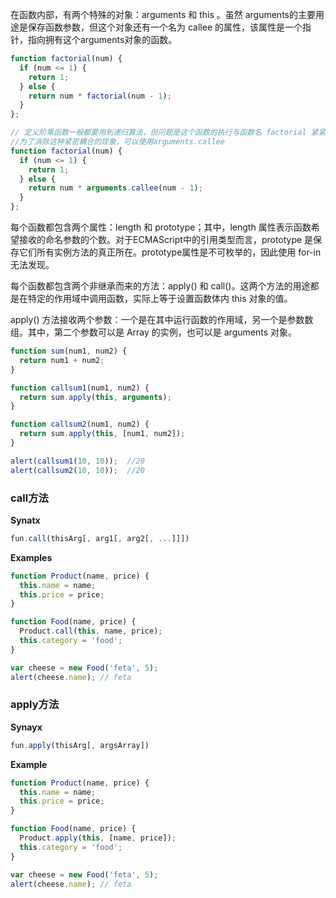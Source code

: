 在函数内部，有两个特殊的对象：arguments 和 this 。虽然 arguments的主要用途是保存函数参数，但这个对象还有一个名为 callee 的属性，该属性是一个指针，指向拥有这个arguments对象的函数。
```js
function factorial(num) {
  if (num <= 1) {
    return 1;
  } else {
    return num * factorial(num - 1);
  }
};

// 定义阶乘函数一般都要用到递归算法，但问题是这个函数的执行与函数名 factorial 紧紧耦合在了一起。
//为了消除这种紧密耦合的现象，可以使用arguments.callee
function factorial(num) {
  if (num <= 1) {
    return 1;
  } else {
    return num * arguments.callee(num - 1);
  }
};
```

每个函数都包含两个属性：length 和 prototype；其中，length 属性表示函数希望接收的命名参数的个数。对于ECMAScript中的引用类型而言，prototype 是保存它们所有实例方法的真正所在。prototype属性是不可枚举的，因此使用 for-in 无法发现。

每个函数都包含两个非继承而来的方法：apply() 和 call()。这两个方法的用途都是在特定的作用域中调用函数，实际上等于设置函数体内 this 对象的值。

apply() 方法接收两个参数：一个是在其中运行函数的作用域，另一个是参数数组。其中，第二个参数可以是 Array 的实例，也可以是 arguments 对象。
```js
function sum(num1, num2) {
  return num1 + num2;
}

function callsum1(num1, num2) {
  return sum.apply(this, arguments);
}

function callsum2(num1, num2) {
  return sum.apply(this, [num1, num2]);
}

alert(callsum1(10, 10));  //20
alert(callsum2(10, 10));  //20
```

### call方法 
**Synatx**
```js
fun.call(thisArg[, arg1[, arg2[, ...]]])
```
**Examples**
```js
function Product(name, price) {
  this.name = name;
  this.price = price;
}

function Food(name, price) {
  Product.call(this, name, price);
  this.category = 'food';
}

var cheese = new Food('feta', 5);
alert(cheese.name); // feta
```

### apply方法   
**Synayx**
```js
fun.apply(thisArg[, argsArray])
```
**Example** 
```js
function Product(name, price) {
  this.name = name;
  this.price = price;
}

function Food(name, price) {
  Product.apply(this, [name, price]);
  this.category = 'food';
}

var cheese = new Food('feta', 5);
alert(cheese.name); // feta
```